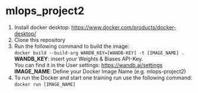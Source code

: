 # mlops_project2
1. Install docker desktop: https://www.docker.com/products/docker-desktop/ <br>
2. Clone this repository
3. Run the following command to build the image:<br>
`docker build --build-arg WANDB_KEY=[WANDB-KEY] -t [IMAGE_NAME] .` <br>
<b>WANDB_KEY</b>: insert your Weights & Biases API-Key. <br> You can find it in the User settings: https://wandb.ai/settings <br>
<b>IMAGE_NAME</b>: Define your Docker Image Name (e.g. mlops-project2)
4. To run the Docker and start one training run use the following command:<br>
`docker run [IMAGE_NAME]`

